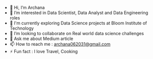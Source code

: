 - 👋 Hi, I’m Archana
- 👀 I’m interested in Data Scientist, Data Analyst and Data Engineering roles
- 🌱 I'm currently exploring Data Science projects at Bloom Institute of Technology
- 💞️ I’m looking to collaborate on Real world data science challenges
- 💬 Ask me about Medium article
- 📫 How to reach me : archana062031@gmail.com
- ⚡ Fun fact : I love Travel, Cooking

<!---
archana062031/archana062031 is a ✨ special ✨ repository because its `README.md` (this file) appears on your GitHub profile.
You can click the Preview link to take a look at your changes.
--->
